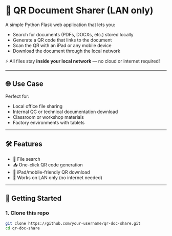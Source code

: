 # 📄 QR Document Sharer (LAN only)

A simple Python Flask web application that lets you:

- Search for documents (PDFs, DOCXs, etc.) stored locally
- Generate a QR code that links to the document
- Scan the QR with an iPad or any mobile device
- Download the document through the local network

⚡ All files stay **inside your local network** — no cloud or internet required!

---

## 🌐 Use Case

Perfect for:

- Local office file sharing
- Internal QC or technical documentation download
- Classroom or workshop materials
- Factory environments with tablets

---

## 🛠 Features

- 🔎 File search
- 📥 One-click QR code generation
- 📲 iPad/mobile-friendly QR download
- 🛜 Works on LAN only (no internet needed)

---

## 🚀 Getting Started

### 1. Clone this repo

```bash
git clone https://github.com/your-username/qr-doc-share.git
cd qr-doc-share
